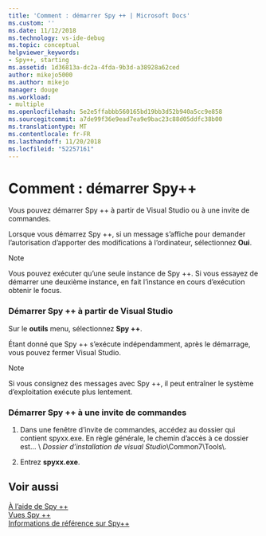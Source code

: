 ```yaml
---
title: 'Comment : démarrer Spy ++ | Microsoft Docs'
ms.custom: ''
ms.date: 11/12/2018
ms.technology: vs-ide-debug
ms.topic: conceptual
helpviewer_keywords:
- Spy++, starting
ms.assetid: 1d36813a-dc2a-4fda-9b3d-a38928a62ced
author: mikejo5000
ms.author: mikejo
manager: douge
ms.workload:
- multiple
ms.openlocfilehash: 5e2e5ffabbb560165bd19bb3d52b940a5cc9e858
ms.sourcegitcommit: a7de99f36e9ead7ea9e9bac23c88d05ddfc38b00
ms.translationtype: MT
ms.contentlocale: fr-FR
ms.lasthandoff: 11/20/2018
ms.locfileid: "52257161"
---
```

# <a name="how-to-start-spy"></a>Comment : démarrer Spy++
Vous pouvez démarrer Spy ++ à partir de Visual Studio ou à une invite de commandes.  
  
 Lorsque vous démarrez Spy ++, si un message s’affiche pour demander l’autorisation d’apporter des modifications à l’ordinateur, sélectionnez **Oui**.  
  
> [!NOTE]
>  Vous pouvez exécuter qu’une seule instance de Spy ++. Si vous essayez de démarrer une deuxième instance, en fait l’instance en cours d’exécution obtenir le focus.  
  
### <a name="start-spy-from-visual-studio"></a>Démarrer Spy ++ à partir de Visual Studio  
  
Sur le **outils** menu, sélectionnez **Spy ++**.  
  
Étant donné que Spy ++ s’exécute indépendamment, après le démarrage, vous pouvez fermer Visual Studio.  
  
> [!NOTE]
>  Si vous consignez des messages avec Spy ++, il peut entraîner le système d’exploitation exécute plus lentement.  
  
### <a name="start-spy-at-a-command-prompt"></a>Démarrer Spy ++ à une invite de commandes  
  
1.  Dans une fenêtre d’invite de commandes, accédez au dossier qui contient spyxx.exe. En règle générale, le chemin d’accès à ce dossier est... \\ *Dossier d’installation de visual Studio*\Common7\Tools\\.  
  
2.  Entrez **spyxx.exe**. 
  
## <a name="see-also"></a>Voir aussi  
 [À l’aide de Spy ++](../debugger/using-spy-increment.md)   
 [Vues Spy ++](../debugger/spy-increment-views.md)   
 [Informations de référence sur Spy++](../debugger/spy-increment-reference.md)
